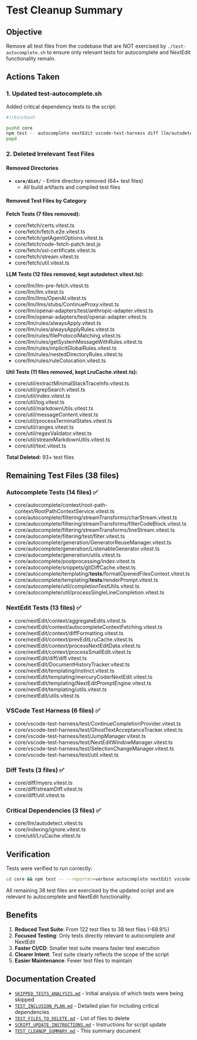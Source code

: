 # Test Cleanup Summary

## Objective

Remove all test files from the codebase that are NOT exercised by `./test-autocomplete.sh` to ensure only relevant tests for autocomplete and NextEdit functionality remain.

## Actions Taken

### 1. Updated test-autocomplete.sh

Added critical dependency tests to the script:

```bash
#!/bin/bash

pushd core
npm test -- autocomplete nextEdit vscode-test-harness diff llm/autodetect indexing/ignore util/LruCache
popd
```

### 2. Deleted Irrelevant Test Files

#### Removed Directories

- **`core/dist/`** - Entire directory removed (64+ test files)
  - All build artifacts and compiled test files

#### Removed Test Files by Category

**Fetch Tests (7 files removed):**

- core/fetch/certs.vitest.ts
- core/fetch/fetch.e2e.vitest.ts
- core/fetch/getAgentOptions.vitest.ts
- core/fetch/node-fetch-patch.test.js
- core/fetch/ssl-certificate.vitest.ts
- core/fetch/stream.vitest.ts
- core/fetch/util.vitest.ts

**LLM Tests (12 files removed, kept autodetect.vitest.ts):**

- core/llm/llm-pre-fetch.vitest.ts
- core/llm/llm.vitest.ts
- core/llm/llms/OpenAI.vitest.ts
- core/llm/llms/stubs/ContinueProxy.vitest.ts
- core/llm/openai-adapters/test/anthropic-adapter.vitest.ts
- core/llm/openai-adapters/test/openai-adapter.vitest.ts
- core/llm/rules/alwaysApply.vitest.ts
- core/llm/rules/alwaysApplyRules.vitest.ts
- core/llm/rules/fileProtocolMatching.vitest.ts
- core/llm/rules/getSystemMessageWithRules.vitest.ts
- core/llm/rules/implicitGlobalRules.vitest.ts
- core/llm/rules/nestedDirectoryRules.vitest.ts
- core/llm/rules/ruleColocation.vitest.ts

**Util Tests (11 files removed, kept LruCache.vitest.ts):**

- core/util/extractMinimalStackTraceInfo.vitest.ts
- core/util/grepSearch.vitest.ts
- core/util/index.vitest.ts
- core/util/log.vitest.ts
- core/util/markdownUtils.vitest.ts
- core/util/messageContent.vitest.ts
- core/util/processTerminalStates.vitest.ts
- core/util/ranges.vitest.ts
- core/util/regexValidator.vitest.ts
- core/util/streamMarkdownUtils.vitest.ts
- core/util/text.vitest.ts

**Total Deleted:** 93+ test files

## Remaining Test Files (38 files)

### Autocomplete Tests (14 files) ✅

- core/autocomplete/context/root-path-context/RootPathContextService.vitest.ts
- core/autocomplete/filtering/streamTransforms/charStream.vitest.ts
- core/autocomplete/filtering/streamTransforms/filterCodeBlock.vitest.ts
- core/autocomplete/filtering/streamTransforms/lineStream.vitest.ts
- core/autocomplete/filtering/test/filter.vitest.ts
- core/autocomplete/generation/GeneratorReuseManager.vitest.ts
- core/autocomplete/generation/ListenableGenerator.vitest.ts
- core/autocomplete/generation/utils.vitest.ts
- core/autocomplete/postprocessing/index.vitest.ts
- core/autocomplete/snippets/gitDiffCache.vitest.ts
- core/autocomplete/templating/**tests**/formatOpenedFilesContext.vitest.ts
- core/autocomplete/templating/**tests**/renderPrompt.vitest.ts
- core/autocomplete/util/completionTestUtils.vitest.ts
- core/autocomplete/util/processSingleLineCompletion.vitest.ts

### NextEdit Tests (13 files) ✅

- core/nextEdit/context/aggregateEdits.vitest.ts
- core/nextEdit/context/autocompleteContextFetching.vitest.ts
- core/nextEdit/context/diffFormatting.vitest.ts
- core/nextEdit/context/prevEditLruCache.vitest.ts
- core/nextEdit/context/processNextEditData.vitest.ts
- core/nextEdit/context/processSmallEdit.vitest.ts
- core/nextEdit/diff/diff.vitest.ts
- core/nextEdit/DocumentHistoryTracker.vitest.ts
- core/nextEdit/templating/instinct.vitest.ts
- core/nextEdit/templating/mercuryCoderNextEdit.vitest.ts
- core/nextEdit/templating/NextEditPromptEngine.vitest.ts
- core/nextEdit/templating/utils.vitest.ts
- core/nextEdit/utils.vitest.ts

### VSCode Test Harness (6 files) ✅

- core/vscode-test-harness/test/ContinueCompletionProvider.vitest.ts
- core/vscode-test-harness/test/GhostTextAcceptanceTracker.vitest.ts
- core/vscode-test-harness/test/JumpManager.vitest.ts
- core/vscode-test-harness/test/NextEditWindowManager.vitest.ts
- core/vscode-test-harness/test/SelectionChangeManager.vitest.ts
- core/vscode-test-harness/test/util.vitest.ts

### Diff Tests (3 files) ✅

- core/diff/myers.vitest.ts
- core/diff/streamDiff.vitest.ts
- core/diff/util.vitest.ts

### Critical Dependencies (3 files) ✅

- core/llm/autodetect.vitest.ts
- core/indexing/ignore.vitest.ts
- core/util/LruCache.vitest.ts

## Verification

Tests were verified to run correctly:

```bash
cd core && npm test -- --reporter=verbose autocomplete nextEdit vscode-test-harness diff llm/autodetect indexing/ignore util/LruCache --run=false
```

All remaining 38 test files are exercised by the updated script and are relevant to autocomplete and NextEdit functionality.

## Benefits

1. **Reduced Test Suite**: From 122 test files to 38 test files (-68.9%)
2. **Focused Testing**: Only tests directly relevant to autocomplete and NextEdit
3. **Faster CI/CD**: Smaller test suite means faster test execution
4. **Clearer Intent**: Test suite clearly reflects the scope of the script
5. **Easier Maintenance**: Fewer test files to maintain

## Documentation Created

- [`SKIPPED_TESTS_ANALYSIS.md`](SKIPPED_TESTS_ANALYSIS.md) - Initial analysis of which tests were being skipped
- [`TEST_INCLUSION_PLAN.md`](TEST_INCLUSION_PLAN.md) - Detailed plan for including critical dependencies
- [`TEST_FILES_TO_DELETE.md`](TEST_FILES_TO_DELETE.md) - List of files to delete
- [`SCRIPT_UPDATE_INSTRUCTIONS.md`](SCRIPT_UPDATE_INSTRUCTIONS.md) - Instructions for script update
- [`TEST_CLEANUP_SUMMARY.md`](TEST_CLEANUP_SUMMARY.md) - This summary document
